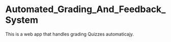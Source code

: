 # Automated_Grading_And_Feedback_System
This is a web app that handles grading Quizzes automaticajy.
